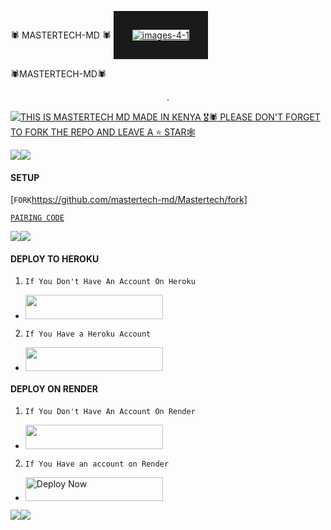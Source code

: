 🕷️ MASTERTECH-MD 🕷️
<a href="https://ibb.co/chn24YJF"><img src="https://i.ibb.co/B2MT0nLZ/images-4-1.jpg" alt="images-4-1" border="30
"></a>

🕷️MASTERTECH-MD🕷️
  
<p align="center">                                                  . 
 
</p>
<p align="center"> 
  <a href="https://whatsapp.com/channel/0029VazeyYx35fLx35fLxhB5TfC3D">
  
 
 


<a href="https://git.io/typing-svg"><img src="https://readme-typing svg.demolab.com font=Fira+Code&pause=1000&random=false&width=435&lines=THIS+IS+MUSTAFFA-MD+MADE+IN+KENYA+🎖️🕷️👌" alt="THIS IS MASTERTECH MD MADE IN KENYA 🎖️🕷️  PLEASE DON'T FORGET TO FORK THE REPO AND LEAVE A ⭐ STAR🕸️" /></a>



<a><img src='https://i.imgur.com/LyHic3i.gif'/></a><a><img src='https://i.imgur.com/LyHic3i.gif'/></a>


#### SETUP 


[`FORK`https://github.com/mastertech-md/Mastertech/fork]


 


[`PAIRING CODE`](https://enzo-md-sessions-generator-9jra.onrender.com/pair)
 

<a><img src='https://i.imgur.com/LyHic3i.gif'/></a><a><img src='https://i.imgur.com/1hupaLL.img'/></a>


#### DEPLOY TO HEROKU 
1. `If You Don't Have An Account On Heroku`

- <a align="center"><a href="https://signup.heroku.com">
 <img src="https://img.shields.io/badge/Create%20Account%20Now-blue?style=for-the-badge&logo=heroku" width="220" height="38.45"/></a></p>

2. `If You Have a Heroku Account`

  - <a align="center"><a href="https://dashboard.heroku.com/new?template=https://github.com/mastertech-md/Mastertech"> <img src="https://img.shields.io/badge/DEPLOY%20NOW-yellow?style=for-the-badge&logo=heroku" width="220" height="38.45"/></a></p>


#### DEPLOY ON RENDER 
1. `If You Don't Have An Account On Render`
- <a href="https://dashboard.render.com/register"><img src="https://img.shields.io/badge/CREATE AN ACCOUNT NOW-h?color=red&style=for-the-badge&logo=msi" width="220" height="38.45"/></a></p>

2. `If You Have an account on Render`
- <a href="https://render.com"><img title="Deploy Now" src="https://img.shields.io/badge/DEPLOY NOW-h?color=red&style=for-the-badge&logo=msi" width="220" height="38.45"/></a></p>

<a><img src='https://i.imgur.com/1hupaLL.img'/></a><a><img src='https://i.imgur.com/1hupaLL.img'/></a>
